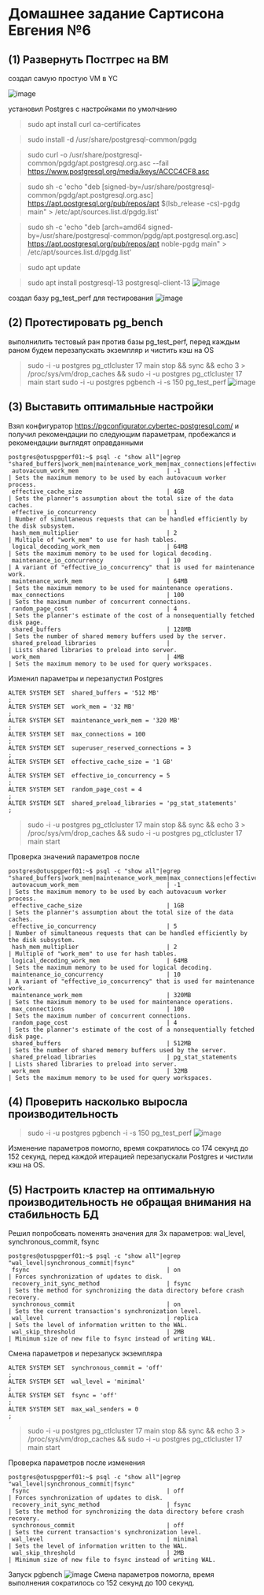 # Домашнее задание Сартисона Евгения №6 #


## (1) Развернуть Постгрес на ВМ ##
создал самую простую VM в YC 

![image](https://github.com/user-attachments/assets/9b598d4f-1691-4c15-a87b-f4cf33232028)

установил Postgres с настройками по умолчанию
>sudo apt install curl ca-certificates

>sudo install -d /usr/share/postgresql-common/pgdg

>sudo curl -o /usr/share/postgresql-common/pgdg/apt.postgresql.org.asc --fail https://www.postgresql.org/media/keys/ACCC4CF8.asc

>sudo sh -c 'echo "deb [signed-by=/usr/share/postgresql-common/pgdg/apt.postgresql.org.asc] https://apt.postgresql.org/pub/repos/apt $(lsb_release -cs)-pgdg main" > /etc/apt/sources.list.d/pgdg.list'

>sudo sh -c 'echo "deb [arch=amd64 signed-by=/usr/share/postgresql-common/pgdg/apt.postgresql.org.asc] https://apt.postgresql.org/pub/repos/apt noble-pgdg main" > /etc/apt/sources.list.d/pgdg.list'

>sudo apt update

>sudo apt install postgresql-13 postgresql-client-13
![image](https://github.com/user-attachments/assets/5fcc0e98-235a-4fc7-9380-842f2606bbc2)

создал базу pg_test_perf для тестирования
![image](https://github.com/user-attachments/assets/601417dd-f301-4296-a879-4b1bef8cf09a)


## (2) Протестировать pg_bench ##
выполнилить тестовый ран против базы pg_test_perf, перед каждым раном будем перезапускать экземпляр и чистить кэш на OS
> sudo -i -u postgres pg_ctlcluster 17 main stop && sync && echo 3 > /proc/sys/vm/drop_caches  && sudo -i -u postgres  pg_ctlcluster 17 main start
> sudo -i -u postgres pgbench -i -s 150 pg_test_perf
![image](https://github.com/user-attachments/assets/f51b27e2-1099-4c80-b96d-6bb1ba119e4f)



## (3) Выставить оптимальные настройки ##

Взял конфигуратор https://pgconfigurator.cybertec-postgresql.com/ и получил рекомендации по следующим параметрам, пробежался и рекомендации выглядят оправданными
```
postgres@otuspgperf01:~$ psql -c "show all"|egrep "shared_buffers|work_mem|maintenance_work_mem|max_connections|effective_cache_size|effective_io_concurrency|random_page_cost|shared_preload_libraries"
 autovacuum_work_mem                         | -1                                      | Sets the maximum memory to be used by each autovacuum worker process.
 effective_cache_size                        | 4GB                                     | Sets the planner's assumption about the total size of the data caches.
 effective_io_concurrency                    | 1                                       | Number of simultaneous requests that can be handled efficiently by the disk subsystem.
 hash_mem_multiplier                         | 2                                       | Multiple of "work_mem" to use for hash tables.
 logical_decoding_work_mem                   | 64MB                                    | Sets the maximum memory to be used for logical decoding.
 maintenance_io_concurrency                  | 10                                      | A variant of "effective_io_concurrency" that is used for maintenance work.
 maintenance_work_mem                        | 64MB                                    | Sets the maximum memory to be used for maintenance operations.
 max_connections                             | 100                                     | Sets the maximum number of concurrent connections.
 random_page_cost                            | 4                                       | Sets the planner's estimate of the cost of a nonsequentially fetched disk page.
 shared_buffers                              | 128MB                                   | Sets the number of shared memory buffers used by the server.
 shared_preload_libraries                    |                                         | Lists shared libraries to preload into server.
 work_mem                                    | 4MB                                     | Sets the maximum memory to be used for query workspaces.
 ```

Изменил параметры и перезапустил Postgres
```
ALTER SYSTEM SET  shared_buffers = '512 MB'                           ;
ALTER SYSTEM SET  work_mem = '32 MB'                                  ;
ALTER SYSTEM SET  maintenance_work_mem = '320 MB'                     ;
ALTER SYSTEM SET  max_connections = 100                               ;
ALTER SYSTEM SET  superuser_reserved_connections = 3                  ;
ALTER SYSTEM SET  effective_cache_size = '1 GB'                       ;
ALTER SYSTEM SET  effective_io_concurrency = 5                        ;
ALTER SYSTEM SET  random_page_cost = 4                                ;
ALTER SYSTEM SET  shared_preload_libraries = 'pg_stat_statements'     ;
```
> sudo -i -u postgres pg_ctlcluster 17 main stop && sync && echo 3 > /proc/sys/vm/drop_caches  && sudo -i -u postgres  pg_ctlcluster 17 main start


Проверка значений параметров после 
```
postgres@otuspgperf01:~$ psql -c "show all"|egrep "shared_buffers|work_mem|maintenance_work_mem|max_connections|effective_cache_size|effective_io_concurrency|random_page_cost|shared_preload_libraries"
 autovacuum_work_mem                         | -1                                      | Sets the maximum memory to be used by each autovacuum worker process.
 effective_cache_size                        | 1GB                                     | Sets the planner's assumption about the total size of the data caches.
 effective_io_concurrency                    | 5                                       | Number of simultaneous requests that can be handled efficiently by the disk subsystem.
 hash_mem_multiplier                         | 2                                       | Multiple of "work_mem" to use for hash tables.
 logical_decoding_work_mem                   | 64MB                                    | Sets the maximum memory to be used for logical decoding.
 maintenance_io_concurrency                  | 10                                      | A variant of "effective_io_concurrency" that is used for maintenance work.
 maintenance_work_mem                        | 320MB                                   | Sets the maximum memory to be used for maintenance operations.
 max_connections                             | 100                                     | Sets the maximum number of concurrent connections.
 random_page_cost                            | 4                                       | Sets the planner's estimate of the cost of a nonsequentially fetched disk page.
 shared_buffers                              | 512MB                                   | Sets the number of shared memory buffers used by the server.
 shared_preload_libraries                    | pg_stat_statements                      | Lists shared libraries to preload into server.
 work_mem                                    | 32MB                                    | Sets the maximum memory to be used for query workspaces.
```

## (4) Проверить насколько выросла производительность ##
>sudo -i -u postgres pgbench -i -s 150 pg_test_perf
![image](https://github.com/user-attachments/assets/554af739-3c1f-47a5-87ac-291228ee5d6e)

Изменение параметров помогло, время сократилось со 174 секунд до 152 секунд, перед каждой итерацией перезапускали Postgres и чистили кэш на OS.

## (5) Настроить кластер на оптимальную производительность не обращая внимания на стабильность БД ##

Решил попробовать поменять значения для 3х параметров: wal_level, synchronous_commit, fsync
```
postgres@otuspgperf01:~$ psql -c "show all"|egrep "wal_level|synchronous_commit|fsync"
 fsync                                       | on                                      | Forces synchronization of updates to disk.
 recovery_init_sync_method                   | fsync                                   | Sets the method for synchronizing the data directory before crash recovery.
 synchronous_commit                          | on                                      | Sets the current transaction's synchronization level.
 wal_level                                   | replica                                 | Sets the level of information written to the WAL.
 wal_skip_threshold                          | 2MB                                     | Minimum size of new file to fsync instead of writing WAL.
``` 

Смена параметров и перезапуск экземпляра
``` 
ALTER SYSTEM SET  synchronous_commit = 'off'                           ;
ALTER SYSTEM SET  wal_level = 'minimal'                                ;
ALTER SYSTEM SET  fsync = 'off'                                        ;
ALTER SYSTEM SET  max_wal_senders = 0                                  ;
```
>sudo -i -u postgres pg_ctlcluster 17 main stop && sync && echo 3 > /proc/sys/vm/drop_caches  && sudo -i -u postgres  pg_ctlcluster 17 main start

Проверка параметров после изменения
```
postgres@otuspgperf01:~$ psql -c "show all"|egrep "wal_level|synchronous_commit|fsync"
 fsync                                       | off                                     | Forces synchronization of updates to disk.
 recovery_init_sync_method                   | fsync                                   | Sets the method for synchronizing the data directory before crash recovery.
 synchronous_commit                          | off                                     | Sets the current transaction's synchronization level.
 wal_level                                   | minimal                                 | Sets the level of information written to the WAL.
 wal_skip_threshold                          | 2MB                                     | Minimum size of new file to fsync instead of writing WAL.
```

Запуск pgbench
![image](https://github.com/user-attachments/assets/549f8cb4-59bd-4623-876a-ed1cdce79967)
Смена параметров помогла, время выполнения сократилось со 152 секунд до 100 секунд. 
